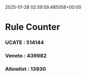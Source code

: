 2025-01-28 02:59:59.485058+00:00
# Rule Counter 
 ### UCATE : 514144

 ### Veneto : 439982

 ### Allowlist : 13930